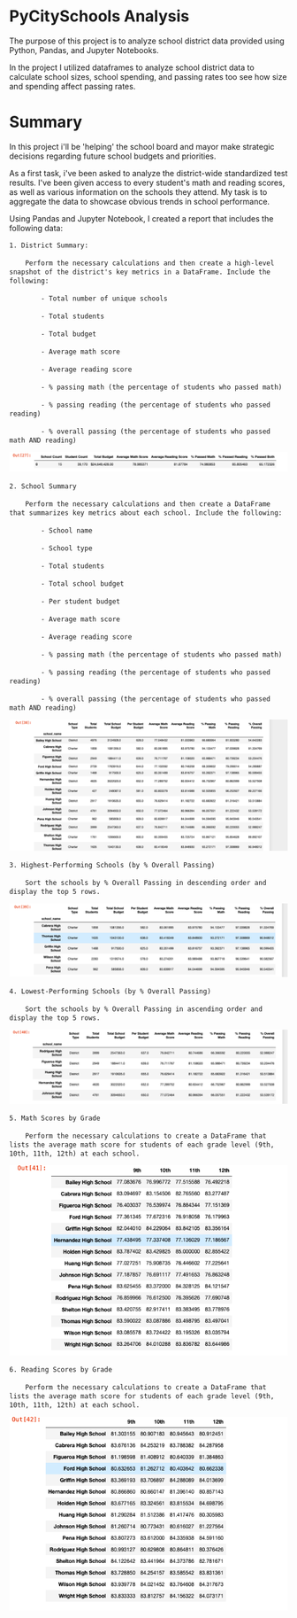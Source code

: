 # PyCitySchools Analysis

The purpose of this project is to analyze school district data provided using Python, Pandas, and Jupyter Notebooks.

In the project I utilized dataframes to analyze school district data to calculate school sizes, school spending, and passing rates too see how size and spending affect passing rates.

# Summary

In this project i'll be 'helping' the school board and mayor make strategic decisions regarding future school budgets and priorities.

As a first task, i've been asked to analyze the district-wide standardized test results. I've been given access to every student's math and reading scores, as well as various information on the schools they attend. My task is to aggregate the data to showcase obvious trends in school performance.

Using Pandas and Jupyter Notebook, I created a report that includes the following data:

    1. District Summary:

        Perform the necessary calculations and then create a high-level snapshot of the district's key metrics in a DataFrame. Include the following:

            - Total number of unique schools

            - Total students

            - Total budget

            - Average math score

            - Average reading score

            - % passing math (the percentage of students who passed math)

            - % passing reading (the percentage of students who passed reading)

            - % overall passing (the percentage of students who passed math AND reading)
        
![Alt text](<Screen Shot 2024-01-03 at 8.17.08 PM.png>)

    2. School Summary

        Perform the necessary calculations and then create a DataFrame that summarizes key metrics about each school. Include the following:

            - School name

            - School type

            - Total students

            - Total school budget

            - Per student budget

            - Average math score

            - Average reading score

            - % passing math (the percentage of students who passed math)

            - % passing reading (the percentage of students who passed reading)

            - % overall passing (the percentage of students who passed math AND reading)
        
![Alt text](<Screen Shot 2024-01-03 at 8.20.49 PM.png>)

    3. Highest-Performing Schools (by % Overall Passing)

        Sort the schools by % Overall Passing in descending order and display the top 5 rows.

![Alt text](<Screen Shot 2024-01-03 at 8.22.37 PM.png>)

    4. Lowest-Performing Schools (by % Overall Passing)

        Sort the schools by % Overall Passing in ascending order and display the top 5 rows.

![Alt text](<Screen Shot 2024-01-03 at 8.24.07 PM.png>)

    5. Math Scores by Grade

        Perform the necessary calculations to create a DataFrame that lists the average math score for students of each grade level (9th, 10th, 11th, 12th) at each school.

![Alt text](<Screen Shot 2024-01-03 at 8.30.11 PM 1.png>)

    6. Reading Scores by Grade

        Perform the necessary calculations to create a DataFrame that lists the average math score for students of each grade level (9th, 10th, 11th, 12th) at each school.

![Alt text](<Screen Shot 2024-01-03 at 8.30.37 PM.png>)

    
